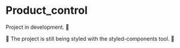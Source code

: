 # Product_control
Project in development. 🚧

🚨 The project is still being styled with the styled-components tool. 🔧
